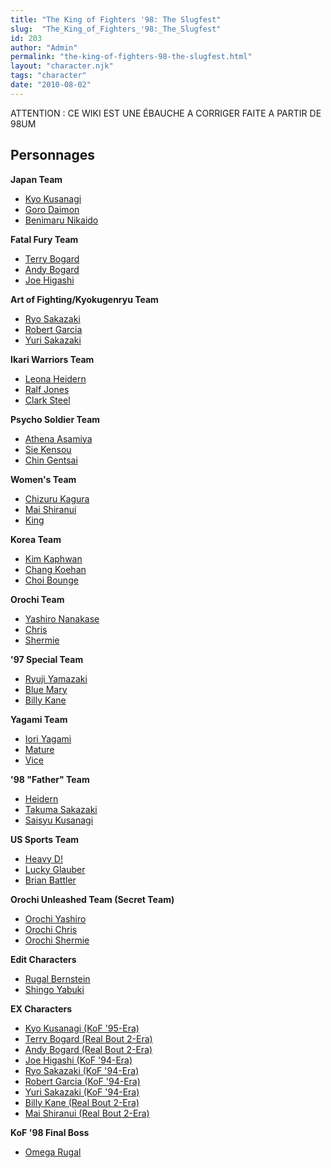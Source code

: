 ```yaml
---
title: "The King of Fighters '98: The Slugfest"
slug:  "The_King_of_Fighters_'98:_The_Slugfest"
id: 203
author: "Admin"
permalink: "the-king-of-fighters-98-the-slugfest.html"
layout: "character.njk"
tags: "character"
date: "2010-08-02"
---
```


ATTENTION : CE WIKI EST UNE ÉBAUCHE A CORRIGER FAITE A PARTIR DE 98UM

## Personnages

**Japan Team**

- [Kyo Kusanagi](Kyo_Kusanagi_(KoF_'98))
- [Goro Daimon](Goro_Daimon_(KoF_'98))
- [Benimaru Nikaido](Benimaru_Nikaido_(KoF_'98))

**Fatal Fury Team**

- [Terry Bogard](Terry_Bogard_(KoF_'98))
- [Andy Bogard](Andy_Bogard_(KoF_'98))
- [Joe Higashi](Joe_Higashi_(KoF_'98))

**Art of Fighting/Kyokugenryu Team**

- [Ryo Sakazaki](Ryo_Sakazaki_(KoF_'98))
- [Robert Garcia](Robert_Garcia_(KoF_'98))
- [Yuri Sakazaki](Yuri_Sakazaki_(KoF_'98))

**Ikari Warriors Team**

- [Leona Heidern](Leona_Heidern_(KoF_'98))
- [Ralf Jones](Ralf_Jones_(KoF_'98))
- [Clark Steel](Clark_Steele_(KoF_'98))

**Psycho Soldier Team**

- [Athena Asamiya](Athena_Asamiya_(KoF_'98))
- [Sie Kensou](Sie_Kensou_(KoF_'98))
- [Chin Gentsai](Chin_Gentsai_(KoF_'98))

**Women's Team**

- [Chizuru Kagura](Chizuru_Kagura_(KoF_'98))
- [Mai Shiranui](Mai_Shiranui_(KoF_'98))
- [King](King_(KoF_'98))

**Korea Team**

- [Kim Kaphwan](Kim_Kaphwan_(KoF_'98))
- [Chang Koehan](Chang_Koehan_(KoF_'98))
- [Choi Bounge](Choi_Bounge_(KoF_'98))

**Orochi Team**

- [Yashiro Nanakase](Yashiro_Nanakase_(KoF_'98))
- [Chris](Chris_(KoF_'98))
- [Shermie](Shermie_(KoF_'98))

**'97 Special Team**

- [Ryuji Yamazaki](Ryuji_Yamazaki_(KoF_'98))
- [Blue Mary](Blue_Mary_(KoF_'98))
- [Billy Kane](Billy_Kane_(KoF_'98))

**Yagami Team**

- [Iori Yagami](Iori_Yagami_(KoF_'98))
- [Mature](Mature_(KoF_'98))
- [Vice](Vice_(KoF_'98))

**'98 "Father" Team**

- [Heidern](Heidern_(KoF_'98))
- [Takuma Sakazaki](Takuma_Sakazaki_(KoF_'98))
- [Saisyu Kusanagi](Saisyu_Kusanagi_(KoF_'98))

**US Sports Team**

- [Heavy D!](Heavy_D!_(KoF_'98))
- [Lucky Glauber](Lucky_Glauber_(KoF_'98))
- [Brian Battler](Brian_Battler_(KoF_'98))

**Orochi Unleashed Team (Secret Team)**

- [Orochi Yashiro](Orochi_Yashiro_(KoF_'98))
- [Orochi Chris](Orochi_Chris_(KoF_'98))
- [Orochi Shermie](Orochi_Shermie_(KoF_'98))

**Edit Characters**

- [Rugal Bernstein](Rugal_Bernstein_(KoF_'98))
- [Shingo Yabuki](Shingo_Yabuki_(KoF_'98))

**EX Characters**

- [Kyo Kusanagi (KoF
  '95-Era)](Kyo_Kusanagi_(KoF_'95-Era)_(KoF_'98))
- [Terry Bogard (Real Bout
  2-Era)](Terry_Bogard_(Real_Bout_2-Era)_(KoF_'98))
- [Andy Bogard (Real Bout
  2-Era)](Andy_Bogard_(Real_Bout_2_Era)_(KoF_'98))
- [Joe Higashi (KoF
  '94-Era)](Joe_Higashi_(KoF_'94-Era)_(KoF_'98))
- [Ryo Sakazaki (KoF
  '94-Era)](Ryo_Sakazaki_(KoF_'94-Era)_(KoF_'98))
- [Robert Garcia (KoF
  '94-Era)](Robert_Garcia_(KoF_'94-Era)_(KoF_'98))
- [Yuri Sakazaki (KoF
  '94-Era)](Yuri_Sakazaki_(KoF_'94-Era)_(KoF_'98))
- [Billy Kane (Real Bout
  2-Era)](Billy_Kane_(Real_Bout_2-Era)_(KoF_'98))
- [Mai Shiranui (Real Bout
  2-Era)](Mai_Shiranui_(Real_Bout_2-Era)_(KoF_'98))

**KoF '98 Final Boss**

- [Omega Rugal](Omega_Rugal_(KoF_'98))
